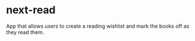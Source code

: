 # next-read
App that allows users to create a reading wishlist and mark the books off as they read them.

